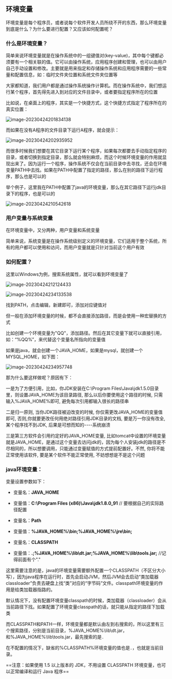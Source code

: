## 环境变量

环境变量是每个程序员，或者说每个软件开发人员所绕不开的东西，那么环境变量到底是什么？为什么要进行配置？又应该如何配置呢？

### 什么是环境变量？

简单来说环境变量就是在操作系统中的一组键值对(key-value)，其中每个键都必须要有一个相关联的值。它可以由操作系统，应用程序创建和管理，也可以由用户自己手动设置和修改。主要就是用来指定和存储操作系统和应用程序需要的一些常量和配置信息，如：临时文件夹位置和系统文件夹位置等



大家都知道，我们用户都是通过操作系统操作计算机。而在操作系统中，我们想运行某个程序，首先得先进入到对应的文件目录中，或者要指定程序所在的位置

比如说，在桌面上的程序，其实是一个快捷方式，这个快捷方式指定了程序所在的真实位置：

![image-20230424201834138](/img/环境变量1.png)

而如果在没有A程序的文件目录下运行A程序，就会提示：

![image-20230424202935952](/img/环境变量2.png)

而很多时候我们想要在其它目录下运行某个程序，如果每次都要去手动指定程序的目录，或者切换到指定目录，那么就会特别麻烦，而这个时候环境变量的作用就显现出来了。因为运行一个程序，操作系统不仅会在当前目录中去寻找，还会在环境变量PATH中去找。如果在PATH中配置了指定的路径，那么在别的路径下运行程序，那么也是可以的

举个例子，这里我在PATH中配置了java的环境变量，那么在其它路径下运行jdk目录下的程序，也是可以的

![image-20230424210542618](/img/环境变量3.png)

### 用户变量与系统变量

在环境变量中，又分两种，用户变量和系统变量

简单来说，系统变量是在操作系统级别定义的环境变量，它们适用于整个系统，所有的用户都可以使用和访问，而用户变量就是只针对当前这个用户有效

### 如何配置？

这里以Windows为例，搜索系统属性，就可以看到环境变量了

![image-20230424212124433](/img/环境变量4.png)

![image-20230424234133538](/img/环境变量5.png)

找到PATH，点击编辑，新建即可，添加对应键值对



但一般在添加环境变量的时候，都不会直接添加路径，而是会使用一种宏替换的方式

比如创建一个环境变量为"QQ"，添加路径。然后在其它变量下就可以直接引用，如：“%QQ%”，来代替这个变量名所指向的变量值

如果是java，就会创建一个JAVA_HOME，如果是mysql，就创建一个MYSQL_HOME，如下图：

![image-20230424234957748](/img/环境变量6.png)

那为什么要这样做呢？原因有下：

一是为了方便引用，比如，你JDK安装在C:\Program Files\Java\jdk1.5.0目录里，则设置JAVA_HOME为该目录路径, 那么以后你要使用这个路径的时候, 只需输入%JAVA_HOME%即可, 避免每次引用都输入很长的路径串

二是归一原则, 当你JDK路径被迫改变的时候, 你仅需更改JAVA_HOME的变量值即可, 否则,你就要更改任何用绝对路径引用JDK目录的文档, 要是万一你没有改全, 某个程序找不到JDK, 后果是可想而知的----系统崩溃

三是第三方软件会引用约定好的JAVA_HOME变量, 比如tomcat中设置的环境变量就是JAVA_HOME，是通过这个变量去访问jdk的，因为每个人安装jdk的路径是不尽相同的，所以想要调用，只能通过变量赋值的方式提前配置好。不然, 你将不能正常使用该软件, 要是某个软件不能正常使用, 不妨想想是不是这个问题

### java环境变量：

变量设置参数如下：

- 变量名：**JAVA_HOME**
- 变量值：**C:\Program Files (x86)\Java\jdk1.8.0_91**     // 要根据自己的实际路径配置

- 变量名：**Path**
- 变量值：**%JAVA_HOME%\bin;%JAVA_HOME%\jre\bin;**
- 变量名：**CLASSPATH**
- 变量值：**.;%JAVA_HOME%\lib\dt.jar;%JAVA_HOME%\lib\tools.jar;**     //记得前面有个"."



这里需要注意的是，java的环境变量需要额外配置一个CLASSPATH（不区分大小写），因为java程序在运行时，首先会启动JVM，然后JVM会去启动“类加载器classloader”负责去硬盘上找“类”对应的“字节码”文件。classpath环境变量的作用是给类加载器指路的。

默认情况下，没有配置环境变量classpath的时候，类加载器（classloader）会从当前路径下找。如果配置了环境变量classpath的话，就只能从指定的路径下加载类

而CLASSPATH和PATH一样，环境变量都是默认由左到右搜索的，所以这里有三个搜索路径，分别是当前目录，%JAVA_HOME%\lib\dt.jar，和%JAVA_HOME%\lib\tools.jar，最先搜索的是`.`

在不配置的情况下，缺省的%CLASSPATH%环境变量的值也是`.`，也就是当前目录。



==注意：如果使用 1.5 以上版本的 JDK，不用设置 CLASSPATH 环境变量，也可以正常编译和运行 Java 程序==
